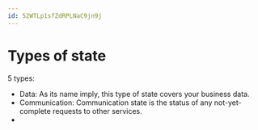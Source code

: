 ```yaml
---
id: 52WTLp1sfZdRPLNaC9jn9j
---
```



# Types of state

5 types:
* Data: As its name imply, this type of state covers your business data.
* Communication: Communication state is the status of any not-yet-complete requests to other services.
* 
